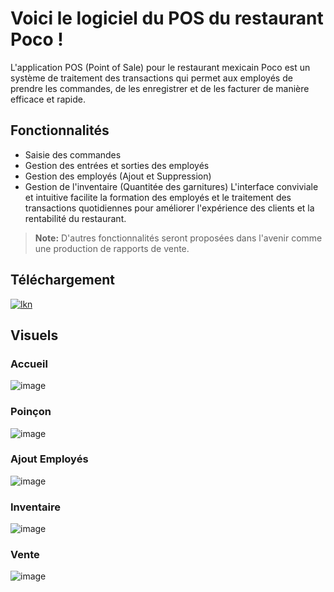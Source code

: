 # Voici le logiciel du POS du restaurant Poco !

L'application POS (Point of Sale) pour le restaurant mexicain Poco est un système de traitement des transactions qui permet aux employés de prendre les commandes, de les enregistrer et de les facturer de manière efficace et rapide.

## Fonctionnalités

-   Saisie des commandes
-   Gestion des entrées et sorties des employés
-   Gestion des employés (Ajout et Suppression)
-   Gestion de l'inventaire (Quantitée des garnitures)
L'interface conviviale et intuitive facilite la formation des employés et le traitement des transactions quotidiennes pour améliorer l'expérience des clients et la rentabilité du restaurant.

> **Note:** D'autres fonctionnalités seront proposées dans l'avenir comme une production de rapports de vente.

## Téléchargement

[![lkn](https://img.shields.io/github/v/release/raphaelgrougnet/poco?label=T%C3%A9l%C3%A9charger%20poco&style=for-the-badge)](https://github.com/raphaelgrougnet/Poco/releases/download/v1.0.2-beta/Poco.v1.0.2.zip)


## Visuels

### Accueil
![image](https://user-images.githubusercontent.com/69645213/233867959-3f7161a9-6fa7-471b-bd44-239726d502cf.png)

### Poinçon
![image](https://user-images.githubusercontent.com/69645213/233867988-00f4b2d2-9267-4c65-a596-7fd9945ddfa2.png)

### Ajout Employés
![image](https://user-images.githubusercontent.com/69645213/233867997-5c65a7bb-974e-44bc-9a4d-4c8e305797ff.png)

### Inventaire
![image](https://user-images.githubusercontent.com/69645213/233868005-1a40d1ce-b8ed-4add-90c5-3b9f1580e7ba.png)

### Vente
![image](https://user-images.githubusercontent.com/69645213/233868025-5821cf8c-568e-4ddd-aa93-8f1a6d79f38b.png)
